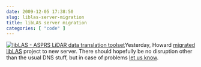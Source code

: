 ```yaml
---
date: 2009-12-05 17:38:50
slug: liblas-server-migration
title: libLAS server migration
categories: [ "code" ]
---
```


[![libLAS - ASPRS LiDAR data translation toolset](/images/logos/liblas-logo.png)](http://liblas.org/)Yesterday, Howard [migrated](http://lists.osgeo.org/pipermail/liblas-devel/2009-December/000692.html) [libLAS](http://liblas.org/) project to new server. There should hopefully be no disruption other than the usual DNS stuff, but in case of problems [let us know](irc://irc.freenode.net/#liblas).
